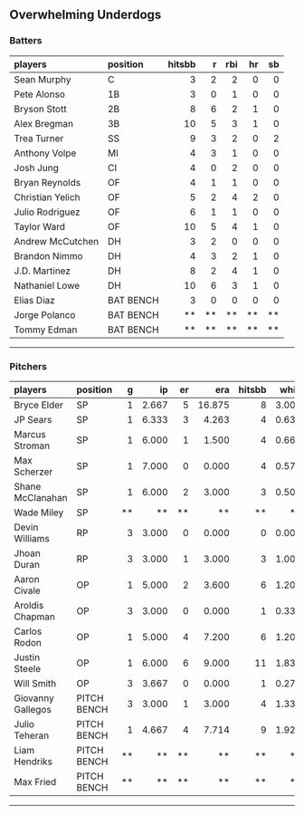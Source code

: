 ## Overwhelming Underdogs

### Batters

 
|players          |position  | hitsbb|  r| rbi| hr| sb| 
|:----------------|:---------|------:|--:|---:|--:|--:| 
|Sean Murphy      |C         |      3|  2|   2|  0|  0| 
|Pete Alonso      |1B        |      3|  0|   1|  0|  0| 
|Bryson Stott     |2B        |      8|  6|   2|  1|  0| 
|Alex Bregman     |3B        |     10|  5|   3|  1|  0| 
|Trea Turner      |SS        |      9|  3|   2|  0|  2| 
|Anthony Volpe    |MI        |      4|  3|   1|  0|  0| 
|Josh Jung        |CI        |      4|  0|   2|  0|  0| 
|Bryan Reynolds   |OF        |      4|  1|   1|  0|  0| 
|Christian Yelich |OF        |      5|  2|   4|  2|  0| 
|Julio Rodriguez  |OF        |      6|  1|   1|  0|  0| 
|Taylor Ward      |OF        |     10|  5|   4|  1|  0| 
|Andrew McCutchen |DH        |      3|  2|   0|  0|  0| 
|Brandon Nimmo    |DH        |      4|  3|   2|  1|  0| 
|J.D. Martinez    |DH        |      8|  2|   4|  1|  0| 
|Nathaniel Lowe   |DH        |     10|  6|   3|  1|  0| 
|Elias Diaz       |BAT BENCH |      3|  0|   0|  0|  0| 
|Jorge Polanco    |BAT BENCH |     **| **|  **| **| **| 
|Tommy Edman      |BAT BENCH |     **| **|  **| **| **| 

* * *

### Pitchers

 
|players           |position    |  g|    ip| er|    era| hitsbb|  whip| so|  w| sv| 
|:-----------------|:-----------|--:|-----:|--:|------:|------:|-----:|--:|--:|--:| 
|Bryce Elder       |SP          |  1| 2.667|  5| 16.875|      8| 3.000|  4|  0|  0| 
|JP Sears          |SP          |  1| 6.333|  3|  4.263|      4| 0.632|  7|  0|  0| 
|Marcus Stroman    |SP          |  1| 6.000|  1|  1.500|      4| 0.667|  3|  1|  0| 
|Max Scherzer      |SP          |  1| 7.000|  0|  0.000|      4| 0.571|  6|  0|  0| 
|Shane McClanahan  |SP          |  1| 6.000|  2|  3.000|      3| 0.500|  6|  0|  0| 
|Wade Miley        |SP          | **|    **| **|     **|     **|    **| **| **| **| 
|Devin Williams    |RP          |  3| 3.000|  0|  0.000|      0| 0.000|  5|  0|  3| 
|Jhoan Duran       |RP          |  3| 3.000|  1|  3.000|      3| 1.000|  2|  0|  3| 
|Aaron Civale      |OP          |  1| 5.000|  2|  3.600|      6| 1.200|  2|  0|  0| 
|Aroldis Chapman   |OP          |  3| 3.000|  0|  0.000|      1| 0.333|  6|  1|  1| 
|Carlos Rodon      |OP          |  1| 5.000|  4|  7.200|      6| 1.200|  6|  0|  0| 
|Justin Steele     |OP          |  1| 6.000|  6|  9.000|     11| 1.833|  6|  0|  0| 
|Will Smith        |OP          |  3| 3.667|  0|  0.000|      1| 0.273|  3|  0|  2| 
|Giovanny Gallegos |PITCH BENCH |  3| 3.000|  1|  3.000|      4| 1.333|  3|  0|  0| 
|Julio Teheran     |PITCH BENCH |  1| 4.667|  4|  7.714|      9| 1.929|  3|  0|  0| 
|Liam Hendriks     |PITCH BENCH | **|    **| **|     **|     **|    **| **| **| **| 
|Max Fried         |PITCH BENCH | **|    **| **|     **|     **|    **| **| **| **| 


* * *



